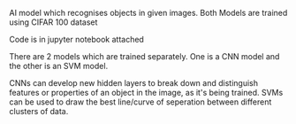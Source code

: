 AI model which recognises objects in given images. 
Both Models are trained using CIFAR 100 dataset

Code is in jupyter notebook attached

There are 2 models which are trained separately.
One is a CNN model and the other is an SVM model.

CNNs can develop new hidden layers to break down and distinguish features or properties of an object in the image, as it's being trained.
SVMs can be used to draw the best line/curve of seperation between different clusters of data.
